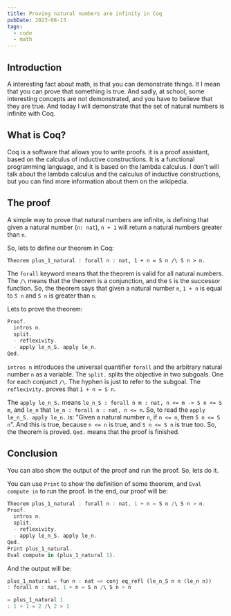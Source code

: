 ```yaml
---
title: Proving natural numbers are infinity in Coq
pubDate: 2023-08-13
tags:
  - code
  - math
---
```


## Introduction

A interesting fact about math, is that you can demonstrate things. It I mean that you can prove that something is true. And sadly, at school, some interesting concepts are not demonstrated, and you have to believe that they are true. And today I will demonstrate that the set of natural numbers is infinite with Coq.

## What is Coq?

Coq is a software that allows you to write proofs. it is a proof assistant, based on the calculus of inductive constructions. It is a functional programming language, and it is based on the lambda calculus. I don't will talk about the lambda calculus and the calculus of inductive constructions, but you can find more information about them on the wikipedia.

## The proof

A simple way to prove that natural numbers are infinite, is defining that given a natural number (`n: nat`), `n + 1` will return a natural numbers greater than `n`.

So, lets to define our theorem in Coq:

```coq
Theorem plus_1_natural : forall n : nat, 1 + n = S n /\ S n > n.
```

The `forall` keyword means that the theorem is valid for all natural numbers. The `/\` means that the theorem is a conjunction, and the `S` is the successor function. So, the theorem says that given a natural number `n`, `1 + n` is equal to `S n` and `S n` is greater than `n`.

Lets to prove the theorem:

```rust
Proof.
  intros n.
  split.
  - reflexivity.
  - apply le_n_S. apply le_n.
Qed.
```

`intros n` introduces the universal quantifier `forall` and the arbitrary natural number `n` as a variable. The `split.` splits the objective in two subgoals. One for each conjunct `/\`. The hyphen is just to refer to the subgoal. The `reflexivity.` proves that `1 + n = S n`. 

The `apply le_n_S.` means `le_n_S : forall n m : nat, n <= m -> S n <= S m`, and `le_n` that `le_n : forall n : nat, n <= n`. So, to read the `apply le_n_S. apply le_n.` is: "Given a natural number `n`, if `n <= n`, then `S n <= S n`". And this is true, because `n <= n` is true, and `S n <= S n` is true too. So, the theorem is proved. `Qed.` means that the proof is finished. 


## Conclusion

You can also show the output of the proof and run the proof. So, lets do it.

You can use `Print` to show the definition of some theorem, and `Eval compute in` to run the proof. In the end, our proof will be:

```rust
Theorem plus_1_natural : forall n : nat, 1 + n = S n /\ S n > n.
Proof.
  intros n.
  split.
  - reflexivity.
  - apply le_n_S. apply le_n.
Qed.
Print plus_1_natural.
Eval compute in (plus_1_natural 1).
```

And the output will be:

```rust
plus_1_natural = fun n : nat => conj eq_refl (le_n_S n n (le_n n))
: forall n : nat, 1 + n = S n /\ S n > n
```

```rust
= plus_1_natural 1
: 1 + 1 = 2 /\ 2 > 1
```

